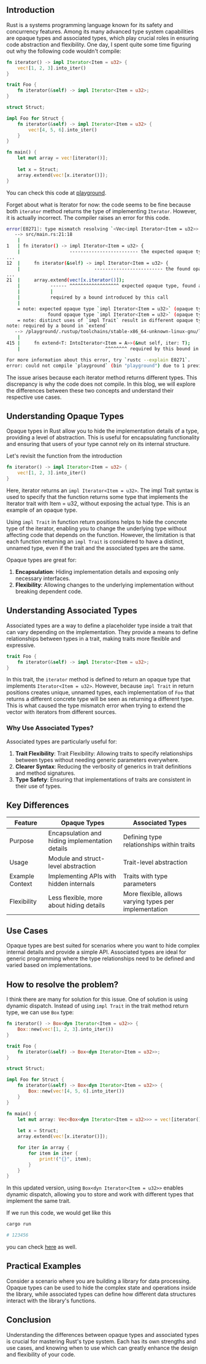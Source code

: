 ## Introduction

Rust is a systems programming language known for its safety and concurrency features. Among its many advanced type system capabilities are opaque types and associated types, which play crucial roles in ensuring code abstraction and flexibility. One day, I spent quite some time figuring out why the following code wouldn't compile:

```rust
fn iterator() -> impl Iterator<Item = u32> {
    vec![1, 2, 3].into_iter()
}

trait Foo {
    fn iterator(&self) -> impl Iterator<Item = u32>;
}

struct Struct;

impl Foo for Struct {
    fn iterator(&self) -> impl Iterator<Item = u32> {
        vec![4, 5, 6].into_iter()
    }
}

fn main() {
    let mut array = vec![iterator()];
    
    let x = Struct;
    array.extend(vec![x.iterator()]);
}
```

You can check this code at [playground].

Forget about what is Iterator for now: the code seems to be fine because both `iterator` method returns the type of implementing `Iterator`. However, it is actually incorrect.
The compiler raises an error for this code.

```bash
error[E0271]: type mismatch resolving `<Vec<impl Iterator<Item = u32>> as IntoIterator>::Item == impl Iterator<Item = u32>`
   --> src/main.rs:21:18
    |
1   | fn iterator() -> impl Iterator<Item = u32> {
    |                  ------------------------- the expected opaque type
...
12  |     fn iterator(&self) -> impl Iterator<Item = u32> {
    |                           ------------------------- the found opaque type
...
21  |     array.extend(vec![x.iterator()]);
    |           ------ ^^^^^^^^^^^^^^^^^^ expected opaque type, found a different opaque type
    |           |
    |           required by a bound introduced by this call
    |
    = note: expected opaque type `impl Iterator<Item = u32>` (opaque type at <src/main.rs:1:18>)
               found opaque type `impl Iterator<Item = u32>` (opaque type at <src/main.rs:12:27>)
    = note: distinct uses of `impl Trait` result in different opaque types
note: required by a bound in `extend`
   --> /playground/.rustup/toolchains/stable-x86_64-unknown-linux-gnu/lib/rustlib/src/rust/library/core/src/iter/traits/collect.rs:415:31
    |
415 |     fn extend<T: IntoIterator<Item = A>>(&mut self, iter: T);
    |                               ^^^^^^^^ required by this bound in `Extend::extend`

For more information about this error, try `rustc --explain E0271`.
error: could not compile `playground` (bin "playground") due to 1 previous error
```

The issue arises because each iterator method returns different types. This discrepancy is why the code does not compile. In this blog, we will explore the differences between these two concepts and understand their respective use cases.

[playground]: https://play.rust-lang.org/?version=stable&mode=debug&edition=2021&gist=faf3aac6ddc8329d32c27840a1a3de60

## Understanding Opaque Types

Opaque types in Rust allow you to hide the implementation details of a type, providing a level of abstraction. This is useful for encapsulating functionality and ensuring that users of your type cannot rely on its internal structure.

Let's revisit the function from the introduction

```rust
fn iterator() -> impl Iterator<Item = u32> {
    vec![1, 2, 3].into_iter()
}
```

Here, iterator returns an `impl Iterator<Item = u32>`. The impl Trait syntax is used to specify that the function returns some type that implements the Iterator trait with Item = u32, without exposing the actual type. This is an example of an opaque type.

Using `impl Trait` in function return positions helps to hide the concrete type of the iterator, enabling you to change the underlying type without affecting code that depends on the function. However, the limitation is that each function returning an `impl Trait` is considered to have a distinct, unnamed type, even if the trait and the associated types are the same.

Opaque types are great for:

1. **Encapsulation**: Hiding implementation details and exposing only necessary interfaces.
2. **Flexibility**: Allowing changes to the underlying implementation without breaking dependent code.

## Understanding Associated Types

Associated types are a way to define a placeholder type inside a trait that can vary depending on the implementation. They provide a means to define relationships between types in a trait, making traits more flexible and expressive.

```rust
trait Foo {
    fn iterator(&self) -> impl Iterator<Item = u32>;
}
```

In this trait, the `iterator` method is defined to return an opaque type that implements `Iterator<Item = u32>`. However, because `impl Trait` in return positions creates unique, unnamed types, each implementation of `Foo` that returns a different concrete type will be seen as returning a different type. This is what caused the type mismatch error when trying to extend the vector with iterators from different sources.

### Why Use Associated Types?

Associated types are particularly useful for:

1. **Trait Flexibility**: Trait Flexibility: Allowing traits to specify relationships between types without needing generic parameters everywhere.
2. **Clearer Syntax**: Reducing the verbosity of generics in trait definitions and method signatures.
3. **Type Safety**: Ensuring that implementations of traits are consistent in their use of types.

## Key Differences

| Feature         | Opaque Types                                    | Associated Types                                       |
| --------------- | ----------------------------------------------- | ------------------------------------------------------ |
| Purpose         | Encapsulation and hiding implementation details | Defining type relationships within traits              |
| Usage           | Module and struct-level abstraction             | Trait-level abstraction                                |
| Example Context | Implementing APIs with hidden internals         | Traits with type parameters                            |
| Flexibility     | Less flexible, more about hiding details        | More flexible, allows varying types per implementation |

## Use Cases

Opaque types are best suited for scenarios where you want to hide complex internal details and provide a simple API. Associated types are ideal for generic programming where the type relationships need to be defined and varied based on implementations.

## How to resolve the problem?

I think there are many for solution for this issue. One of solution is using dynamic dispatch. Instead of using `impl Trait` in the trait method return type, we can use `Box` type:

```rust
fn iterator() -> Box<dyn Iterator<Item = u32>> {
    Box::new(vec![1, 2, 3].into_iter())
}

trait Foo {
    fn iterator(&self) -> Box<dyn Iterator<Item = u32>>;
}

struct Struct;

impl Foo for Struct {
    fn iterator(&self) -> Box<dyn Iterator<Item = u32>> {
        Box::new(vec![4, 5, 6].into_iter())
    }
}

fn main() {
    let mut array: Vec<Box<dyn Iterator<Item = u32>>> = vec![iterator()];
    
    let x = Struct;
    array.extend(vec![x.iterator()]);

    for iter in array {
        for item in iter {
            print!("{}", item);
        }
    }
}
```

In this updated version, using `Box<dyn Iterator<Item = u32>>` enables dynamic dispatch, allowing you to store and work with different types that implement the same trait.

If we run this code, we would get like this

```bash
cargo run

# 123456

```

you can check [here](https://play.rust-lang.org/?version=stable&mode=debug&edition=2021&gist=e4fab276686e3a4e6ea53386eec8523d) as well.

## Practical Examples

Consider a scenario where you are building a library for data processing. Opaque types can be used to hide the complex state and operations inside the library, while associated types can define how different data structures interact with the library's functions.

## Conclusion

Understanding the differences between opaque types and associated types is crucial for mastering Rust's type system. Each has its own strengths and use cases, and knowing when to use which can greatly enhance the design and flexibility of your code.
